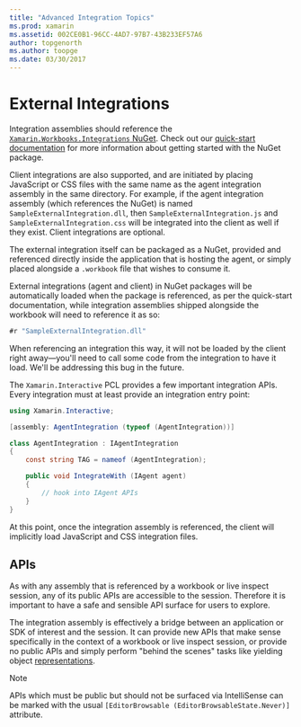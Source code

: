 ```yaml
---
title: "Advanced Integration Topics"
ms.prod: xamarin
ms.assetid: 002CE0B1-96CC-4AD7-97B7-43B233EF57A6
author: topgenorth
ms.author: toopge
ms.date: 03/30/2017
---
```

# External Integrations

Integration assemblies should reference
the [`Xamarin.Workbooks.Integrations` NuGet][nuget]. Check out
our [quick-start documentation](~/tools/workbooks/sdk/index.md) for more information about getting
started with the NuGet package.

Client integrations are also supported, and are initiated by placing JavaScript
or CSS files with the same name as the agent integration assembly in the same
directory. For example, if the agent integration assembly (which references the
NuGet) is named `SampleExternalIntegration.dll`, then `SampleExternalIntegration.js`
and `SampleExternalIntegration.css` will be integrated into the client as well if
they exist. Client integrations are optional.

The external integration itself can be packaged as a NuGet, provided and
referenced directly inside the application that is hosting the agent, or simply
placed alongside a `.workbook` file that wishes to consume it.

External integrations (agent and client) in NuGet packages will be automatically
loaded when the package is referenced, as per the quick-start documentation,
while integration assemblies shipped alongside the workbook will need to reference
it as so:

```csharp
#r "SampleExternalIntegration.dll"
```

When referencing an integration this way, it will not be loaded by the client
right away&mdash;you'll need to call some code from the integration to have it
load. We'll be addressing this bug in the future.

The `Xamarin.Interactive` PCL provides a few important integration APIs. Every
integration must at least provide an integration entry point:

```csharp
using Xamarin.Interactive;

[assembly: AgentIntegration (typeof (AgentIntegration))]

class AgentIntegration : IAgentIntegration
{
	const string TAG = nameof (AgentIntegration);

	public void IntegrateWith (IAgent agent)
	{
		// hook into IAgent APIs
	}
}
```

At this point, once the integration assembly is referenced, the client will
implicitly load JavaScript and CSS integration files.

## APIs

As with any assembly that is referenced by a workbook or live inspect session,
any of its public APIs are accessible to the session. Therefore it is
important to have a safe and sensible API surface for users to explore.

The integration assembly is effectively a bridge between an application or
SDK of interest and the session. It can provide new APIs that make sense
specifically in the context of a workbook or live inspect session, or provide
no public APIs and simply perform "behind the scenes" tasks like yielding
object [representations](~/tools/workbooks/sdk/representations.md).

> [!NOTE]
> APIs which must be public but should not be surfaced via IntelliSense
> can be marked with the usual `[EditorBrowsable (EditorBrowsableState.Never)]`
> attribute.

[nuget]: https://nuget.org/packages/Xamarin.Workbooks.Integration
